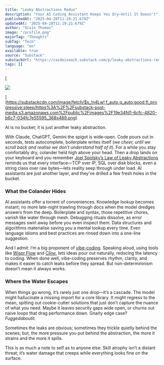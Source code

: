 ```yaml
---
title: "Leaky Abstractions Redux"
description: "Your AI Coding Assistant Keeps You Dry—Until It Doesn't"
publishedAt: "2025-04-28T11:19:21.679Z"
updatedAt: "2025-04-28T11:19:21.679Z"
author: "Oisín Thomas"
image: "/profile.png"
majorTag: "Thoughts"
subTag: "Tech"
language: "en"
available: true
source: "Substack"
substackUrl: "https://caideiseach.substack.com/p/leaky-abstractions-redux"
tags: []
---
```


[

![](https://substack-post-media.s3.amazonaws.com/public/images/19e34fd1-6cfc-4820-b6c7-034fc7e55595_368x489.png)



](https://substackcdn.com/image/fetch/$s_!n4Lw!,f_auto,q_auto:good,fl_progressive:steep/https%3A%2F%2Fsubstack-post-media.s3.amazonaws.com%2Fpublic%2Fimages%2F19e34fd1-6cfc-4820-b6c7-034fc7e55595_368x489.png)

AI is no bucket; it is just another leaky abstraction.

With Claude, ChatGPT, Gemini the spigot is wide‑open. Code pours out in seconds, tests autocomplete, boilerplate writes itself (_we cheer, until we scroll back and realise we don’t understand half of it_). For a while you stay comfortably dry, colander held high above your head. Then a drop lands on your keyboard and you remember [Joel Spolsky’s Law of Leaky Abstractions](https://www.joelonsoftware.com/2002/11/11/the-law-of-leaky-abstractions/) reminds us that every interface—TCP over IP, SQL over disk blocks, even a string class over raw bytes—lets reality seep through under load. AI assistants are just another layer, and they’ve drilled a few fresh holes in the bucket.

### What the Colander Hides

AI assistants offer a torrent of conveniences. Knowledge lookup becomes instant; no more late-night trawling through docs when the model dredges answers from the deep. Boilerplate and syntax, those repetitive chores, vanish like water through mesh. Debugging rituals dissolve, as error messages swirl away before you even inspect them. Data structures and algorithms materialise saving you a mental lookup every time. Even language idioms and best practices are rinsed down into a one-line suggestion.

And I admit: I’m a big proponent of [vibe-coding](https://x.com/karpathy/status/1886192184808149383). Speaking aloud, using tools like [Wispr Flow](https://wisprflow.ai/) and [C](https://cline.bot/)_[line](https://cline.bot/)_, lets ideas pour out naturally, reducing the latency to coding. When done well, vibe-coding preserves rhythm, clarity, and makes it easier to catch leaks before they spread. But non-determininism doesn’t mean it always works.

### Where the Water Escapes

When things go wrong, it’s rarely just one drop—it’s a cascade. The model might hallucinate a missing import for a core library. It might regress to the mean, spitting out cookie-cutter solutions that just don’t capture the nuance of what you need. Maybe it leaves security gaps wide open, or churns out naive loops that drag performance down. Gnarly edge case? _Fuggedaboutit_.

Sometimes the leaks are obvious; sometimes they trickle quietly behind the scenes; but, the more pressure you put behind the abstraction, the more it strains and the more it spills.

This is as much a note to self as to anyone else: Skill atrophy isn’t a distant threat; it’s water damage that creeps while everything looks fine on the surface.

